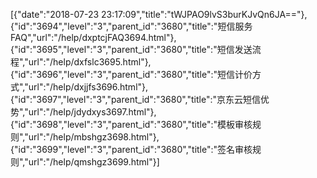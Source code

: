 [{"date":"2018-07-23 23:17:09","title":"tWJPAO9lvS3burKJvQn6JA=="},{"id":"3694","level":"3","parent_id":"3680","title":"短信服务FAQ","url":"/help/dxptcjFAQ3694.html"},{"id":"3695","level":"3","parent_id":"3680","title":"短信发送流程","url":"/help/dxfslc3695.html"},{"id":"3696","level":"3","parent_id":"3680","title":"短信计价方式","url":"/help/dxjjfs3696.html"},{"id":"3697","level":"3","parent_id":"3680","title":"京东云短信优势","url":"/help/jdydxys3697.html"},{"id":"3698","level":"3","parent_id":"3680","title":"模板审核规则","url":"/help/mbshgz3698.html"},{"id":"3699","level":"3","parent_id":"3680","title":"签名审核规则","url":"/help/qmshgz3699.html"}]